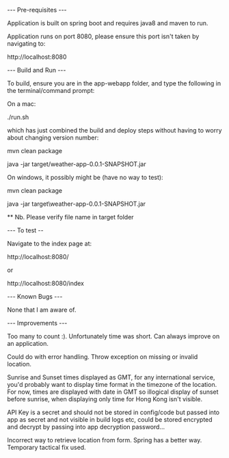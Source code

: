 --- Pre-requisites ---

Application is built on spring boot and requires java8 and maven to run.

Application runs on port 8080, please ensure this port isn't taken by navigating to:

http://localhost:8080

--- Build and Run ---

To build, ensure you are in the app-webapp folder, and type the following in the terminal/command prompt:

On a mac:

./run.sh

which has just combined the build and deploy steps without having to worry about changing version number:

mvn clean package

java -jar target/weather-app-0.0.1-SNAPSHOT.jar

On windows, it possibly might be (have no way to test):

mvn clean package

java -jar target\weather-app-0.0.1-SNAPSHOT.jar

** Nb. Please verify file name in target folder

--- To test --

Navigate to the index page at:

http://localhost:8080/

or 

http://localhost:8080/index

--- Known Bugs ---

None that I am aware of.

--- Improvements ---

Too many to count :). Unfortunately time was short. Can always improve on an application.

Could do with error handling. Throw exception on missing or invalid location.

Sunrise and Sunset times displayed as GMT, for any international service, you'd probably want to display time format in the timezone of the location. For now, times are displayed with date in GMT so illogical display of sunset before sunrise, when displaying only time for Hong Kong isn't visible.

API Key is a secret and should not be stored in config/code but passed into app as secret and not visible in build logs etc, could be stored encrypted and decrypt by passing into app decryption password...

Incorrect way to retrieve location from form. Spring has a better way. Temporary tactical fix used.